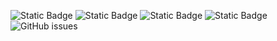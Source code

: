 ![Static Badge](https://img.shields.io/badge/blacklists-60-000000) ![Static Badge](https://img.shields.io/badge/blacklisted-2590500-cc0000) ![Static Badge](https://img.shields.io/badge/whitelisted-2244-00CC00) ![Static Badge](https://img.shields.io/badge/streaming_blacklist-28107-000000) ![GitHub issues](https://img.shields.io/github/issues/fabriziosalmi/blacklists)
